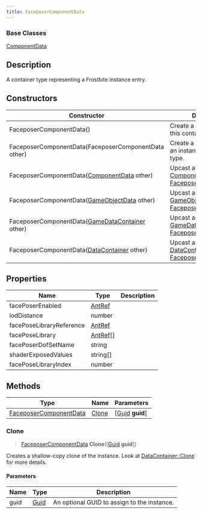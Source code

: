 ```yaml
---
title: FaceposerComponentData
---
```

### Base Classes

[ComponentData](ComponentData)

## Description

A container type representing a Frostbite instance entry.

## Constructors

| Constructor                                                                       | Description                                                                                                                         |
| --------------------------------------------------------------------------------- | ----------------------------------------------------------------------------------------------------------------------------------- |
| FaceposerComponentData()                                                          | Create a new instance of this container type.                                                                                       |
| FaceposerComponentData(FaceposerComponentData other)                              | Create a reference copy of an instance of the same type.                                                                            |
| FaceposerComponentData([ComponentData](ComponentData) other)                      | Upcast an instance of type [ComponentData](ComponentData) to [FaceposerComponentData](FaceposerComponentData).                      |
| FaceposerComponentData([GameObjectData](GameObjectData) other)                    | Upcast an instance of type [GameObjectData](GameObjectData) to [FaceposerComponentData](FaceposerComponentData).                    |
| FaceposerComponentData([GameDataContainer](GameDataContainer) other)              | Upcast an instance of type [GameDataContainer](GameDataContainer) to [FaceposerComponentData](FaceposerComponentData).              |
| FaceposerComponentData([DataContainer](/vext/ref/shared/class/datacontainer) other) | Upcast an instance of type [DataContainer](/vext/ref/shared/class/datacontainer) to [FaceposerComponentData](FaceposerComponentData). |

## Properties

| Name                     | Type                 | Description |
| ------------------------ | -------------------- | ----------- |
| facePoserEnabled         | [AntRef](AntRef)     |             |
| lodDistance              | number               |             |
| facePoseLibraryReference | [AntRef](AntRef)     |             |
| facePoseLibrary          | [AntRef](AntRef)\[\] |             |
| facePoserDofSetName      | string               |             |
| shaderExposedValues      | string\[\]           |             |
| facePoseLibraryIndex     | number               |             |

## Methods

| Type                                             | Name            | Parameters                                     |
| ------------------------------------------------ | --------------- | ---------------------------------------------- |
| [FaceposerComponentData](FaceposerComponentData) | [Clone](#clone) | \[[Guid](/vext/ref/shared/class/guid) **guid**\] |

### Clone

> [FaceposerComponentData](FaceposerComponentData) **Clone**(\[[Guid](/vext/ref/shared/class/guid) **guid**\])

Creates a shallow-copy clone of the instance. Look at [DataContainer::Clone](/vext/ref/shared/class/datacontainer#clone) for more details.

#### Parameters

| Name | Type         | Description                                 |
| ---- | ------------ | ------------------------------------------- |
| guid | [Guid](Guid) | An optional GUID to assign to the instance. |
